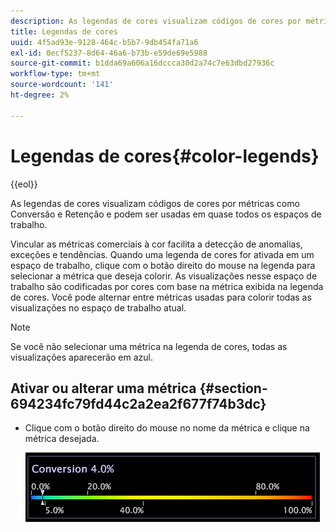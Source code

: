 ```yaml
---
description: As legendas de cores visualizam códigos de cores por métricas como Conversão e Retenção e podem ser usadas em quase todos os espaços de trabalho.
title: Legendas de cores
uuid: 4f5ad93e-9128-464c-b5b7-9db454fa71a6
exl-id: 0ecf5237-8d64-46a6-b73b-e59de69e5988
source-git-commit: b1dda69a606a16dccca30d2a74c7e63dbd27936c
workflow-type: tm+mt
source-wordcount: '141'
ht-degree: 2%

---
```


# Legendas de cores{#color-legends}

{{eol}}

As legendas de cores visualizam códigos de cores por métricas como Conversão e Retenção e podem ser usadas em quase todos os espaços de trabalho.

Vincular as métricas comerciais à cor facilita a detecção de anomalias, exceções e tendências. Quando uma legenda de cores for ativada em um espaço de trabalho, clique com o botão direito do mouse na legenda para selecionar a métrica que deseja colorir. As visualizações nesse espaço de trabalho são codificadas por cores com base na métrica exibida na legenda de cores. Você pode alternar entre métricas usadas para colorir todas as visualizações no espaço de trabalho atual.

>[!NOTE]
>
>Se você não selecionar uma métrica na legenda de cores, todas as visualizações aparecerão em azul.

## Ativar ou alterar uma métrica {#section-694234fc79fd44c2a2ea2f677f74b3dc}

* Clique com o botão direito do mouse no nome da métrica e clique na métrica desejada.

   ![](assets/lgd_ColorLegend.png)
